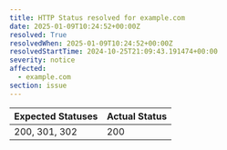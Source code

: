 ```yaml
---
title: HTTP Status resolved for example.com
date: 2025-01-09T10:24:52+00:00Z
resolved: True
resolvedWhen: 2025-01-09T10:24:52+00:00Z
resolvedStartTime: 2024-10-25T21:09:43.191474+00:00
severity: notice
affected:
  - example.com
section: issue
---
```


| Expected Statuses | Actual Status  |
|-------------------|----------------|
| 200, 301, 302 | 200 |
